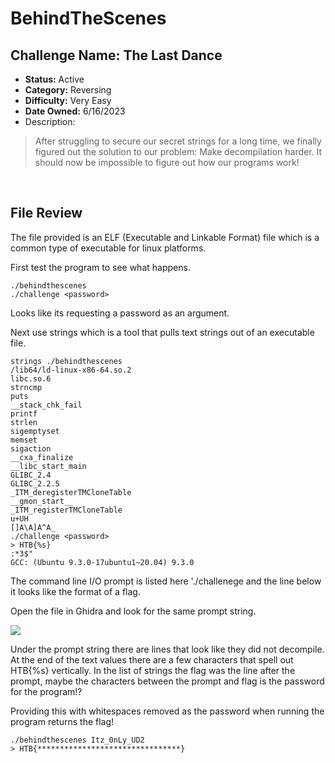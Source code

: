 # BehindTheScenes
Challenge Name: The Last Dance
------------------------------

*   **Status:** Active
*   **Category:** Reversing
*   **Difficulty:** Very Easy
*   **Date Owned:** 6/16/2023
*   Description:

> After struggling to secure our secret strings for a long time, we finally figured out the solution to our problem: Make decompilation harder. It should now be impossible to figure out how our programs work!

<br>

File Review
-----------

The file provided is an ELF (Executable and Linkable Format) file which is a common type of executable for linux platforms.

First test the program to see what happens.

```text-plain
./behindthescenes                  
./challenge <password>
```

Looks like its requesting a password as an argument.

Next use strings which is a tool that pulls text strings out of an executable file. 

```text-plain
strings ./behindthescenes 
/lib64/ld-linux-x86-64.so.2
libc.so.6
strncmp
puts
__stack_chk_fail
printf
strlen
sigemptyset
memset
sigaction
__cxa_finalize
__libc_start_main
GLIBC_2.4
GLIBC_2.2.5
_ITM_deregisterTMCloneTable
__gmon_start__
_ITM_registerTMCloneTable
u+UH
[]A\A]A^A_
./challenge <password>
> HTB{%s}
:*3$"
GCC: (Ubuntu 9.3.0-17ubuntu1~20.04) 9.3.0
```

The command line I/O prompt is listed here './challenege <password> and the line below it looks like the format of a flag.

Open the file in Ghidra and look for the same prompt string.

![](BehindTheScenes/image.png)

Under the prompt string there are lines that look like they did not decompile. At the end of the text values there are a few characters that spell out HTB{%s} vertically. In the list of strings the flag was the line after the prompt, maybe the characters between the prompt and flag is the password for the program!?

Providing this with whitespaces removed as the password when running the program returns the flag!

```text-plain
./behindthescenes Itz_0nLy_UD2  
> HTB{********************************}
```